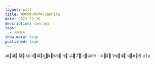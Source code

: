```yaml
---
layout: post
title: सामवेदम्-प्रोक्षणम्-Samhita
date: 2021-12-20
description: sandhya
tags:
  - सामवेदम्
show_meta: true
published: true
---
```



आपो हि ष्ठा मयोभुवस्ता न ऊर्जे दधातन । महे रणाय चक्षसे ॥1॥ 

